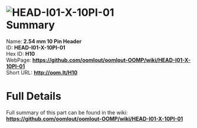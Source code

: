 
![HEAD-I01-X-10PI-01](https://github.com/oomlout/oomlout-OOMP/blob/master/parts/HEAD-I01-X-10PI-01/HEAD-I01-X-10PI-01_420.jpg)   
Summary
=================
  
Name: __2.54 mm 10 Pin Header__    
ID: __HEAD-I01-X-10PI-01__   
Hex ID: __H10__   
WebPage: __https://github.com/oomlout/oomlout-OOMP/wiki/HEAD-I01-X-10PI-01__   
Short URL: __http://oom.lt/H10__   

Full Details
==========================
Full summary of this part can be found in the wiki:   
__https://github.com/oomlout/oomlout-OOMP/wiki/HEAD-I01-X-10PI-01__    

